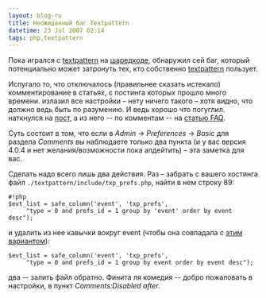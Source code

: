 ```yaml
---
layout: blog-ru
title: Неожиданный баг Textpattern
datetime: 23 Jul 2007 02:14
tags: php,textpattern
---
```


Пока игрался с [textpattern](http://textpattern.org/) на [шаредкоде](http://sharedcode.info/), обнаружил сей баг, который потенциально может затронуть тех, кто собственно [textpattern](http://textpattern.org/) пользует.

Испугало то, что отключалось (правильнее сказать истекало) комментирование в статьях, с постинга которых прошло много времени. излазил все настройки – нету ничего такого – хотя видно, что должно ведь быть по разумению. И ведь хорошо что погуглил. наткнулся на [пост](http://hari.literaryforums.org/2007/04/22/textpattern-review/), а из него -- по комментам -- на [статью FAQ](http://textpattern.com/faq/257/comment-preferences-are-missing).

Суть состоит в том, что если в _Admin_ -> _Preferences_ -> _Basic_ для раздела _Comments_ вы наблюдаете только два пункта (и у вас версия 4.0.4 и нет желания/возможности пока апдейтить) – эта заметка для вас.

Сделать надо всего лишь два действия. Раз – забрать с вашего хостинга файл `./textpattern/include/txp_prefs.php`, найти в нем строку 89:

    #!php
    $evt_list = safe_column('event', 'txp_prefs',
         "type = 0 and prefs_id = 1 group by 'event' order by event desc");

и удалить из нее кавычки вокруг event (чтобы она совпадала с [этим вариантом](http://dev.textpattern.com/browser/development/4.0/textpattern/include/txp_prefs.php?rev=2156#L89)):

    $evt_list = safe_column('event', 'txp_prefs',
         "type = 0 and prefs_id = 1 group by event order by event desc");

два -- залить файл обратно. Финита ля комедия -- добро пожаловать в настройки, в пункт _Comments:Disabled after_.

